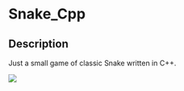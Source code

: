 # Snake_Cpp

## __Description__
Just a small game of classic Snake written in C++.

![](https://i.imgur.com/O8t2z3m.gif)
